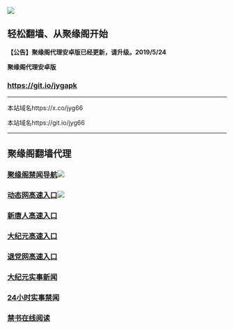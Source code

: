 ![](https://raw.githubusercontent.com/hao369/a/master/j.jpg)



## 轻松翻墙、从聚缘阁开始



**【公告】聚缘阁代理安卓版已经更新，请升级。2019/5/24**

 
**聚缘阁代理安卓版**
### https://git.io/jygapk  

***

本站域名https://x.co/jyg66 

本站域名https://git.io/jyg66



***




## 聚缘阁翻墙代理 



### [聚缘阁禁闻导航](https://cool-wildflower-cc4e.vsseber.workers.dev/-----https://66u.nnmyr.tk/)![](https://tup.vraet.cf/jyg.gif)

### [动态网高速入口](https://662.nhhc.com.au)![](https://tup.vraet.cf/jygdl.gif)


### [新唐人高速入口](https://662.nhhc.com.au)

### [大纪元高速入口](https://662.nhhc.com.au)

### [退党网高速入口](https://662.nhhc.com.au)






### [大纪元实事新闻](https://git.io/fjmgE)

### [24小时实事禁闻](https://git.io/fj3Go)

### [禁书在线阅读](https://git.io/fjJ5Z)






